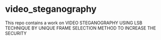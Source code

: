 # video_steganography
This repo contains a work on VIDEO STEGANOGRAPHY USING LSB TECHNIQUE BY UNIQUE FRAME SELECTION METHOD TO INCREASE THE SECURITY
